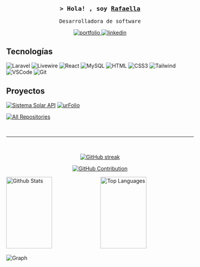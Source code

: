 <!-- Intro  -->
<h3 align="center">
    <samp>&gt; Hola! , soy
        <b><a target="_blank" href="https://rafaellafernandez.vercel.app/">Rafaella</a></b>
    </samp>
</h3>

<p align="center"> 
  <samp>
    Desarrolladora de software
  </samp>
</p>

<p align="center">
 <a href="https://rafaellafernandez.vercel.app/" target="blank">
  <img src="https://img.shields.io/badge/Website-DC143C?style=for-the-badge&logo=medium&logoColor=white" alt="portfolio" />
 </a>
 <a href="https://www.linkedin.com/in/rafaella-fernandez/" target="_blank">
  <img src="https://img.shields.io/badge/LinkedIn-0077B5?style=for-the-badge&logo=linkedin&logoColor=white" alt="linkedin"/>
 </a>
</p>

## Tecnologías

![Laravel](https://img.shields.io/badge/Laravel-F05340?style=for-the-badge&labelColor=black&logo=laravel)
![Livewire](https://img.shields.io/badge/Livewire-FE62A6?style=for-the-badge&&logo=livewire)
![React](https://img.shields.io/badge/-React-61DBFB?style=for-the-badge&labelColor=black&logo=react&logoColor=61DBFB)
![MySQL](https://img.shields.io/badge/MySQL-00758F?style=for-the-badge&logo=mysql&logoColor=white)
![HTML](https://img.shields.io/badge/HTML5-E34F26?style=for-the-badge&logo=html5&logoColor=white)
![CSS3](https://img.shields.io/badge/CSS3-1572B6?style=for-the-badge&logo=css3&logoColor=white)
![Tailwind](https://img.shields.io/badge/Tailwind_CSS-092749?style=for-the-badge&logo=tailwindcss&logoColor=06B6D4&labelColor=000000)
![VSCode](https://img.shields.io/badge/Visual_Studio-0078d7?style=for-the-badge&logo=visual%20studio&logoColor=white)
![Git](https://img.shields.io/badge/Git-F05032?style=for-the-badge&logo=git&logoColor=white)

## Proyectos

[![Sistema Solar API](https://github-readme-stats.vercel.app/api/pin/?username=chanmi-07&repo=SolarSystemApi&border_color=B9A3D4&bg_color=0D1117&title_color=C9D1D9&text_color=8B949E&icon_color=B9A3D4)](https://github.com/chanmi-07/SolarSystemApi)
[![urFolio](https://github-readme-stats.vercel.app/api/pin/?username=chanmi-07&repo=UbigeosPeru&border_color=B9A3D4&bg_color=0D1117&title_color=C9D1D9&text_color=8B949E&icon_color=B9A3D4)](https://github.com/chanmi-07/UbigeosPeru)

<p align="left">
  <a href="https://github.com/chanmi-07?tab=repositories" target="_blank"><img alt="All Repositories" title="All Repositories" src="https://img.shields.io/badge/-All%20Repos-2962FF?style=for-the-badge&logo=koding&logoColor=white"/></a>
</p>

<br/>
<hr/>
<br/>

<p align="center">
  <a href="https://github.com/chanmi-07">
    <img src="https://github-readme-streak-stats.herokuapp.com/?user=chanmi-07&theme=radical&border=B9A3D4&background=0D1117" alt="GitHub streak"/>
  </a>
</p>

<p align="center">
  <a href="https://github.com/chanmi-07">
    <img src="https://github-profile-summary-cards.vercel.app/api/cards/profile-details?username=chanmi-07&theme=radical" alt="GitHub Contribution"/>
  </a>
</p>

<a> 
    <a href="https://github.com/chanmi-07"><img alt="Github Stats" src="https://denvercoder1-github-readme-stats.vercel.app/api?username=chanmi-07&show_icons=true&count_private=true&theme=react&border_color=B9A3D4&bg_color=0D1117&title_color=F85D7F&icon_color=F8D866" height="192px" width="49.5%"/></a>
  <a href="https://github.com/chanmi-07"><img alt="Top Languages" src="https://denvercoder1-github-readme-stats.vercel.app/api/top-langs/?username=chanmi-07&langs_count=8&layout=compact&theme=react&border_color=B9A3D4&bg_color=0D1117&title_color=F85D7F&icon_color=F8D866" height="192px" width="49.5%"/></a>
  <br/>
</a>

![Graph](https://github-readme-activity-graph.vercel.app/graph?username=chanmi-07&custom_title=Rafaella%20Fernández's%20GitHub%20Activity%20Graph&bg_color=0D1117&color=B9A3D4&line=B9A3D4&point=B9A3D4&area_color=FFFFFF&title_color=FFFFFF&area=true)
